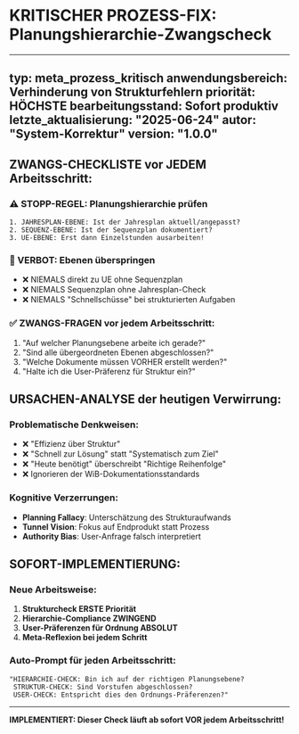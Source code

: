 # KRITISCHER PROZESS-FIX: Planungshierarchie-Zwangscheck

---
typ: meta_prozess_kritisch
anwendungsbereich: Verhinderung von Strukturfehlern
priorität: HÖCHSTE
bearbeitungsstand: Sofort produktiv
letzte_aktualisierung: "2025-06-24"
autor: "System-Korrektur"
version: "1.0.0"
---

## ZWANGS-CHECKLISTE vor JEDEM Arbeitsschritt:

### ⚠️ STOPP-REGEL: Planungshierarchie prüfen
```
1. JAHRESPLAN-EBENE: Ist der Jahresplan aktuell/angepasst?
2. SEQUENZ-EBENE: Ist der Sequenzplan dokumentiert?
3. UE-EBENE: Erst dann Einzelstunden ausarbeiten!
```

### 🚨 VERBOT: Ebenen überspringen
- ❌ NIEMALS direkt zu UE ohne Sequenzplan
- ❌ NIEMALS Sequenzplan ohne Jahresplan-Check
- ❌ NIEMALS "Schnellschüsse" bei strukturierten Aufgaben

### ✅ ZWANGS-FRAGEN vor jedem Arbeitsschritt:
1. "Auf welcher Planungsebene arbeite ich gerade?"
2. "Sind alle übergeordneten Ebenen abgeschlossen?"
3. "Welche Dokumente müssen VORHER erstellt werden?"
4. "Halte ich die User-Präferenz für Struktur ein?"

## URSACHEN-ANALYSE der heutigen Verwirrung:

### Problematische Denkweisen:
- ❌ "Effizienz über Struktur"
- ❌ "Schnell zur Lösung" statt "Systematisch zum Ziel"
- ❌ "Heute benötigt" überschreibt "Richtige Reihenfolge"
- ❌ Ignorieren der WiB-Dokumentationsstandards

### Kognitive Verzerrungen:
- **Planning Fallacy**: Unterschätzung des Strukturaufwands
- **Tunnel Vision**: Fokus auf Endprodukt statt Prozess
- **Authority Bias**: User-Anfrage falsch interpretiert

## SOFORT-IMPLEMENTIERUNG:

### Neue Arbeitsweise:
1. **Strukturcheck ERSTE Priorität**
2. **Hierarchie-Compliance ZWINGEND**
3. **User-Präferenzen für Ordnung ABSOLUT**
4. **Meta-Reflexion bei jedem Schritt**

### Auto-Prompt für jeden Arbeitsschritt:
```
"HIERARCHIE-CHECK: Bin ich auf der richtigen Planungsebene?
 STRUKTUR-CHECK: Sind Vorstufen abgeschlossen?
 USER-CHECK: Entspricht dies den Ordnungs-Präferenzen?"
```

---

**IMPLEMENTIERT: Dieser Check läuft ab sofort VOR jedem Arbeitsschritt!**